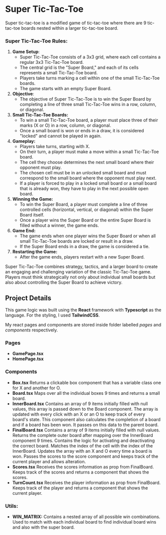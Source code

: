 # Super Tic-Tac-Toe

Super tic-tac-toe is a modified game of tic-tac-toe where there are 9 tic-tac-toe boards nested within a larger tic-tac-toe board.

### Super Tic-Tac-Toe Rules:

1. **Game Setup**:
   - Super Tic-Tac-Toe consists of a 3x3 grid, where each cell contains a regular 3x3 Tic-Tac-Toe board.
   - The central grid is the "Super Board," and each of its cells represents a small Tic-Tac-Toe board.
   - Players take turns marking a cell within one of the small Tic-Tac-Toe boards.
   - The game starts with an empty Super Board.
2. **Objective**:
   - The objective of Super Tic-Tac-Toe is to win the Super Board by completing a line of three small Tic-Tac-Toe wins in a row, column, or diagonal.
3. **Small Tic-Tac-Toe Boards:**
   - To win a small Tic-Tac-Toe board, a player must place three of their marks (X or O) in a row, column, or diagonal.
   - Once a small board is won or ends in a draw, it is considered "locked" and cannot be played in again.
4. **Gameplay:**
   - Players take turns, starting with X.
   - On their turn, a player must make a move within a small Tic-Tac-Toe board.
   - The cell they choose determines the next small board where their opponent must play.
   - The chosen cell must be in an unlocked small board and must correspond to the small board where the opponent must play next.
   - If a player is forced to play in a locked small board or a small board that is already won, they have to play in the next possible open board.
5. **Winning the Game:**
   - To win the Super Board, a player must complete a line of three controlled cells (horizontal, vertical, or diagonal) within the Super Board itself.
   - Once a player wins the Super Board or the entire Super Board is filled without a winner, the game ends.
6. **Game End:**
   - The game ends when one player wins the Super Board or when all small Tic-Tac-Toe boards are locked or result in a draw.
   - If the Super Board ends in a draw, the game is considered a tie.
7. **Restarting the Game:**
   - After the game ends, players restart with a new Super Board.

Super Tic-Tac-Toe combines strategy, tactics, and a larger board to create an engaging and challenging variation of the classic Tic-Tac-Toe game. Players must think strategically not only about individual small boards but also about controlling the Super Board to achieve victory.

## Project Details

This game logic was built using the **React** framework with **Typescript** as the language. For the styling, I used **TailwindCSS**.

My react pages and components are stored inside folder labelled _pages_ and _components_ respectively.

### Pages

- **GamePage.tsx**
- **HomePage.tsx**

### Components

- **Box.tsx**
  Returns a clickable box component that has a variable class one for X and another for O.
- **Board.tsx**
  Maps over all the individual boxes 9 times and returns a small board.
- **InnerBoard.tsx**
  Contains an array of 9 items initially filled with null values, this array is passed down to the Board component. The array is updated with every click with an X or an O to keep track of every board's state. This component also calculates the completion of a board and if a board has been won. It passes on this data to the parent board.
- **FinalBoard.tsx**
  Contains a array of 9 items initially filled with null values. Returns the complete outer board after mapping over the InnerBoard component 9 times. Contains the logic for activating and deactivating the correct board. Matches the index of the cell with the index of the InnerBoard. Updates the array with an X and O every time a board is won. Passes the scores to the score component and keeps track of the current player and allows alteration.
- **Scores.tsx**
  Receives the scores information as prop from FinalBoard. Keeps track of the scores and returns a component that shows the scores.
- **TurnCount.tsx**
  Receives the player information as prop from FinalBoard. Keeps track of the player and returns a component that shows the current player.

### Utils:

- **WIN_MATRIX:**
  Contains a nested array of all possible win combinations. Used to match with each individual board to find individual board wins and also with the super board.
